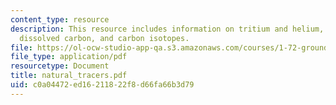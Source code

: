 ```yaml
---
content_type: resource
description: This resource includes information on tritium and helium, carbon isotopes,
  dissolved carbon, and carbon isotopes.
file: https://ol-ocw-studio-app-qa.s3.amazonaws.com/courses/1-72-groundwater-hydrology-fall-2005/c0a04472ed16211822f8d66fa66b3d79_natural_tracers.pdf
file_type: application/pdf
resourcetype: Document
title: natural_tracers.pdf
uid: c0a04472-ed16-2118-22f8-d66fa66b3d79
---
```

